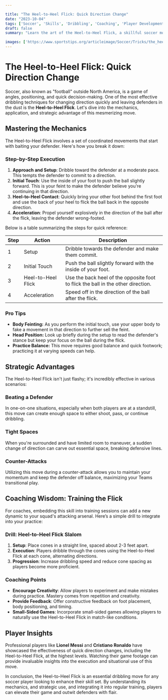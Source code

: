 ```yaml
---

title: "The Heel-to-Heel Flick: Quick Direction Change"
date: "2023-10-04"
tags: ['Soccer', 'Skills', 'Dribbling', 'Coaching', 'Player Development', 'Techniques', 'Footwork', 'Soccer Tips', 'Beat Defenders']
draft: false
summary: "Learn the art of the Heel-to-Heel Flick, a skillful soccer move that allows players to change direction rapidly and outwit opponents."

images: ['https://www.sportstips.org/articleimage/Soccer/Tricks/the_heel_to_heel_flick_quick_direction_change.webp']
---
```


# The Heel-to-Heel Flick: Quick Direction Change

Soccer, also known as "football" outside North America, is a game of angles, positioning, and quick decision-making. One of the most effective dribbling techniques for changing direction quickly and leaving defenders in the dust is the **Heel-to-Heel Flick**. Let's dive into the mechanics, application, and strategic advantage of this mesmerizing move.

## Mastering the Mechanics

The Heel-to-Heel Flick involves a set of coordinated movements that start with baiting your defender. Here's how you break it down:

### Step-by-Step Execution

1. **Approach and Setup**: Dribble toward the defender at a moderate pace. This tempts the defender to commit to a direction.
2. **Initial Touch**: Use the inside of your foot to push the ball slightly forward. This is your feint to make the defender believe you're continuing in that direction.
3. **Heel-to-Heel Contact**: Quickly bring your other foot behind the first foot and use the back of your heel to flick the ball back in the opposite direction.
4. **Acceleration**: Propel yourself explosively in the direction of the ball after the flick, leaving the defender wrong-footed.

Below is a table summarizing the steps for quick reference:

| Step | Action            | Description                                                                     |
|------|-------------------|---------------------------------------------------------------------------------|
| 1    | Setup             | Dribble towards the defender and make them commit.                               |
| 2    | Initial Touch     | Push the ball slightly forward with the inside of your foot.                     |
| 3    | Heel-to-Heel Flick| Use the back heel of the opposite foot to flick the ball in the other direction. |
| 4    | Acceleration      | Speed off in the direction of the ball after the flick.                          |

### Pro Tips

- **Body Feinting:** As you perform the initial touch, use your upper body to fake a movement in that direction to further sell the feint.
- **Head Position:** Look up briefly during the setup to read the defender's stance but keep your focus on the ball during the flick.
- **Practice Balance:** This move requires good balance and quick footwork; practicing it at varying speeds can help.

## Strategic Advantages

The Heel-to-Heel Flick isn't just flashy; it's incredibly effective in various scenarios:

### Beating a Defender

In one-on-one situations, especially when both players are at a standstill, this move can create enough space to either shoot, pass, or continue dribbling.

### Tight Spaces

When you're surrounded and have limited room to maneuver, a sudden change of direction can carve out essential space, breaking defensive lines.

### Counter-Attacks

Utilizing this move during a counter-attack allows you to maintain your momentum and keep the defender off balance, maximizing your Teams transitional play.

## Coaching Wisdom: Training the Flick

For coaches, embedding this skill into training sessions can add a new dynamic to your squad's attacking arsenal. Here’s a simple drill to integrate into your practice:

### Drill: Heel-to-Heel Flick Slalom

1. **Setup**: Place cones in a straight line, spaced about 2-3 feet apart.
2. **Execution**: Players dribble through the cones using the Heel-to-Heel Flick at each cone, alternating directions.
3. **Progression**: Increase dribbling speed and reduce cone spacing as players become more proficient.

### Coaching Points

- **Encourage Creativity**: Allow players to experiment and make mistakes during practice. Mastery comes from repetition and creativity.
- **Provide Feedback**: Offer constructive feedback on foot placement, body positioning, and timing.
- **Small-Sided Games**: Incorporate small-sided games allowing players to naturally use the Heel-to-Heel Flick in match-like conditions.

## Player Insights

Professional players like **Lionel Messi** and **Cristiano Ronaldo** have showcased the effectiveness of quick direction changes, including the Heel-to-Heel Flick, at the highest levels. Watching their game footage can provide invaluable insights into the execution and situational use of this move.

In conclusion, the Heel-to-Heel Flick is an essential dribbling move for any soccer player looking to enhance their skill set. By understanding its mechanics, and strategic use, and integrating it into regular training, players can elevate their game and outwit defenders with flair.